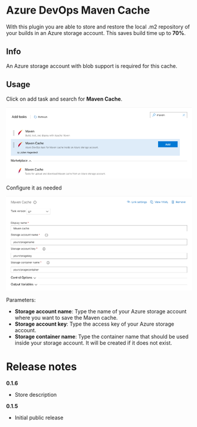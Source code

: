 # Azure DevOps Maven Cache

With this plugin you are able to store and restore the local .m2 repository of your builds in an Azure storage account.
This saves build time up to **70%**.

## Info
An Azure storage account with blob support is required for this cache.

## Usage
Click on add task and search for **Maven Cache**.

![Maven Cache task](images/screenshot-1.png)

Configure it as needed

![Maven Cache parameters](images/screenshot-2.png)

Parameters:
- **Storage account name**: Type the name of your Azure storage account where you want to save the Maven cache.
- **Storage account key**: Type the access key of your Azure storage account.
- **Storage container name**: Type the container name that should be used inside your storage account. It will be created if it does not exist.

# Release notes

**0.1.6**
- Store description

**0.1.5**
- Initial public release